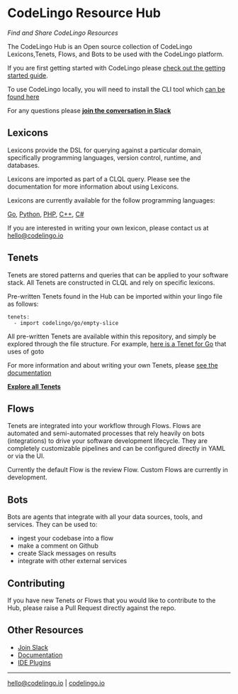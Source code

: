 # CodeLingo Resource Hub
_Find and Share CodeLingo Resources_

The CodeLingo Hub is an Open source collection of CodeLingo Lexicons,Tenets, Flows, and Bots to be used with the CodeLingo platform.

If you are first getting started with CodeLingo please [check out the getting started guide](https://codelingo.io/docs/getting-started).

To use CodeLingo locally, you will need to install the CLI tool which [can be found here](https://github.com/codelingo/lingo)

For any questions please **[join the conversation in Slack](https://join.slack.com/t/codelingo/shared_invite/enQtMzY4MzA5ODYwOTYzLWVhMjI1ODU1YmM3ODAxYWUxNWU5ZTI0NWI0MGVkMmUwZDZhNWYxNGRiNWY4ZDY0NzRkMjU5YTRiYWY2N2FlMmU)**


## Lexicons
Lexicons provide the DSL for querying against a particular domain, specifically programming languages, version control, runtime, and databases.

Lexicons are imported as part of a CLQL query. Please see the documentation for more information about using Lexicons.

Lexicons are currently available for the follow programming languages:

[Go](lexicons/ast/codelingo/go), [Python](lexicons/ast/codelingo/python), [PHP](lexicons/`ast/codelingo/php), [C++](lexicons/ast/codelingo/c++), [C#](lexicons/ast/codelingo/csharp)

If you are interested in writing your own lexicon, please contact us at hello@codelingo.io

## Tenets
Tenets are stored patterns and queries that can be applied to your software stack. All Tenets are constructed in CLQL and rely on specific lexicons.

Pre-written Tenets found in the Hub can be imported within your lingo file as follows: 
```
tenets:
  - import codelingo/go/empty-slice
```

All pre-written Tenets are available within this repository, and simply be explored through the file structure. For example, [here is a Tenet for Go](tenets/codelingo/go/goto) that uses of goto

For more information and about writing your own Tenets, please [see the documentation](https://codelingo.io/docs/concepts/tenets/)


**[Explore all Tenets](/tenets)**

## Flows
Tenets are integrated into your workflow through Flows. Flows are automated and semi-automated processes that rely heavily on bots (integrations) to drive your software development lifecycle. They are completely customizable pipelines and can be configured directly in YAML or via the UI.

Currently the default Flow is the review Flow. Custom Flows are currently in development.

## Bots
Bots are agents that integrate with all your data sources, tools, and services. They can be used to:

* ingest your codebase into a flow
* make a comment on Github
* create Slack messages on results
* integrate with other external services


## Contributing

If you have new Tenets or Flows that you would like to contribute to the Hub, please raise a Pull Request directly against the repo.

## Other Resources

* [Join Slack](https://join.slack.com/t/codelingo/shared_invite/enQtMzY4MzA5ODYwOTYzLWVhMjI1ODU1YmM3ODAxYWUxNWU5ZTI0NWI0MGVkMmUwZDZhNWYxNGRiNWY4ZDY0NzRkMjU5YTRiYWY2N2FlMmU)
* [Documentation](https://codelingo.io/docs)
* [IDE Plugins](https://github.com/codelingo/ideplugins)


---
[hello@codelingo.io](mailto:hello@codelingo.io) | [codelingo.io](https://codelingo.io)
